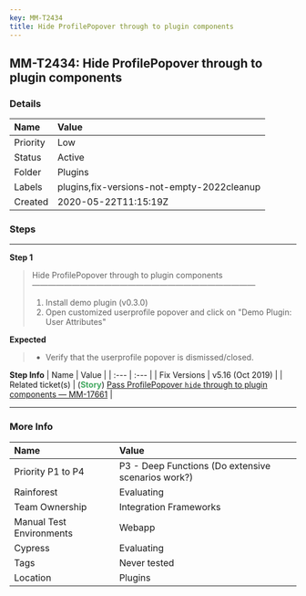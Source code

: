 ```yaml
---
key: MM-T2434
title: Hide ProfilePopover through to plugin components
---
```


## MM-T2434: Hide ProfilePopover through to plugin components

### Details

| Name     | Value                                      |
| :------- | :----------------------------------------- |
| Priority | Low                                        |
| Status   | Active                                     |
| Folder   | Plugins                                    |
| Labels   | plugins,fix-versions-not-empty-2022cleanup |
| Created  | 2020-05-22T11:15:19Z                       |

### Steps

<hr/>

**Step 1**

> <article>Hide ProfilePopover through to plugin components<br>————————————————————————————<ol><li>Install demo plugin (v0.3.0)</li><li>Open customized userprofile popover and click on "Demo Plugin: User Attributes"</li></ol></article>

**Expected**

> <article><ul><li>Verify that the userprofile popover is dismissed/closed.</li></ul></article>

**Step Info**
| Name | Value |
| :--- | :--- |
| Fix Versions | v5.16 (Oct 2019) |
| Related ticket(s) | (<strong><span style="color: rgb(65, 168, 95);">Story</span></strong>)&nbsp;<a href="https://mattermost.atlassian.net/browse/MM-17661">Pass ProfilePopover `hide` through to plugin components — MM-17661</a> |

<hr/>

### More Info

| Name                     | Value                                              |
| :----------------------- | :------------------------------------------------- |
| Priority P1 to P4        | P3 - Deep Functions (Do extensive scenarios work?) |
| Rainforest               | Evaluating                                         |
| Team Ownership           | Integration Frameworks                             |
| Manual Test Environments | Webapp                                             |
| Cypress                  | Evaluating                                         |
| Tags                     | Never tested                                       |
| Location                 | Plugins                                            |
